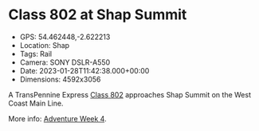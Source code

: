 # Class 802 at Shap Summit

- GPS: 54.462448,-2.622213
- Location: Shap
- Tags: Rail
- Camera: SONY DSLR-A550
- Date: 2023-01-28T11:42:38.000+00:00
- Dimensions: 4592x3056

A TransPennine Express [Class 802](https://en.wikipedia.org/wiki/British_Rail_Class_802) approaches Shap Summit on the West Coast Main Line.

More info: [Adventure Week 4](./2023-01-30-adventure-week-4).
